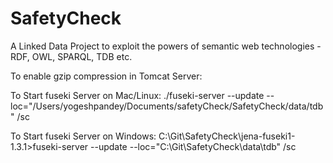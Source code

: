 # SafetyCheck

A Linked Data Project to exploit the powers of semantic web technologies - RDF, OWL, SPARQL, TDB etc. 

To enable gzip compression in Tomcat Server:
 <Connector compressableMimeType="text/html,text/xml,application/xml,text/javascript,text/css,text/plain,application/x-javascript,application/json" compression="on" compressionMinSize="2048" connectionTimeout="20000" noCompressionUserAgents="gozilla, traviata" port="8080" protocol="HTTP/1.1" redirectPort="8443"/>
 
 To Start fuseki Server on Mac/Linux:
 ./fuseki-server --update --loc="/Users/yogeshpandey/Documents/safetyCheck/SafetyCheck/data/tdb" /sc
 
 To Start fuseki Server on Windows:
 C:\Git\SafetyCheck\jena-fuseki1-1.3.1>fuseki-server --update --loc="C:\Git\SafetyCheck\data\tdb" /sc
